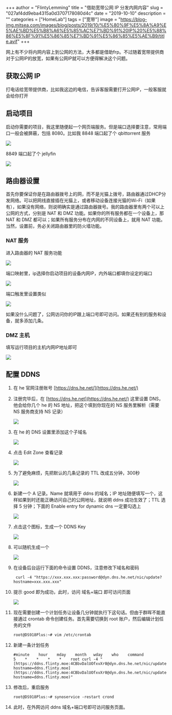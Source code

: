 +++
author = "FlintyLemming"
title = "借助宽带公网 IP 分发内网内容"
slug = "027af4dd9eba4315a0d3707178080d4c"
date = "2019-10-10"
description = ""
categories = ["HomeLab"]
tags = ["宽带"]
image = "https://blog-img.mitsea.com/images/blog/posts/2019/10/%E5%80%9F%E5%8A%A9%E5%AE%BD%E5%B8%A6%E5%85%AC%E7%BD%91%20IP%20%E5%88%86%E5%8F%91%E5%86%85%E7%BD%91%E5%86%85%E5%AE%B9/title.avif"
+++

网上有不少将内网内容上到公网的方法，大多都是借助frp。不过随着宽带提供商对于公网IP的放宽，如果有公网IP就可以方便得解决这个问题。

## 获取公网 IP

打电话给宽带提供商，比如我这边的电信，告诉客服需要打开公网IP，一般客服就会给你打开

## 启动项目

启动你需要的项目，我这里随便起一个网页端服务。但是端口选择要注意，常用端口一般会被屏蔽，包括 8080。比如我 8848 端口起了个 qbittorrent 服务

![](https://blog-img.mitsea.com/images/blog/posts/2019/10/%E5%80%9F%E5%8A%A9%E5%AE%BD%E5%B8%A6%E5%85%AC%E7%BD%91%20IP%20%E5%88%86%E5%8F%91%E5%86%85%E7%BD%91%E5%86%85%E5%AE%B9/1.avif)

8849 端口起了个 jellyfin

![](https://blog-img.mitsea.com/images/blog/posts/2019/10/%E5%80%9F%E5%8A%A9%E5%AE%BD%E5%B8%A6%E5%85%AC%E7%BD%91%20IP%20%E5%88%86%E5%8F%91%E5%86%85%E7%BD%91%E5%86%85%E5%AE%B9/2.avif)

## 路由器设置

首先你要保证你是在路由器拨号上的网，而不是光猫上拨号，路由器通过DHCP分发网络。可以把网线直接插在光猫上，或者移动设备连接光猫的Wi-Fi（如果有），如果没有网络，则说明确实是通过路由器拨号。我的路由器里有两个可以上公网的方式，分别是 NAT 和 DMZ 功能。如果你的所有服务都在一个设备上，那 NAT 和 DMZ 都可以；如果所有服务分布在内网的不同设备上，就用 NAT 功能。当然，设置前，务必关闭路由器里的防火墙功能。

### NAT 服务

进入路由器的 NAT 服务功能

![](https://blog-img.mitsea.com/images/blog/posts/2019/10/%E5%80%9F%E5%8A%A9%E5%AE%BD%E5%B8%A6%E5%85%AC%E7%BD%91%20IP%20%E5%88%86%E5%8F%91%E5%86%85%E7%BD%91%E5%86%85%E5%AE%B9/3.avif)

端口映射里，ip选择你启动项目的设备内网IP，内外端口都填你设定的端口

![](https://blog-img.mitsea.com/images/blog/posts/2019/10/%E5%80%9F%E5%8A%A9%E5%AE%BD%E5%B8%A6%E5%85%AC%E7%BD%91%20IP%20%E5%88%86%E5%8F%91%E5%86%85%E7%BD%91%E5%86%85%E5%AE%B9/4.avif)

端口触发里设置类似

![](https://blog-img.mitsea.com/images/blog/posts/2019/10/%E5%80%9F%E5%8A%A9%E5%AE%BD%E5%B8%A6%E5%85%AC%E7%BD%91%20IP%20%E5%88%86%E5%8F%91%E5%86%85%E7%BD%91%E5%86%85%E5%AE%B9/5.avif)

如果没什么问题了，公网访问你的IP跟上端口号即可访问。如果还有别的服务和设备，就多添加几条。

### DMZ 主机

填写运行项目的主机内网IP地址即可

![](https://blog-img.mitsea.com/images/blog/posts/2019/10/%E5%80%9F%E5%8A%A9%E5%AE%BD%E5%B8%A6%E5%85%AC%E7%BD%91%20IP%20%E5%88%86%E5%8F%91%E5%86%85%E7%BD%91%E5%86%85%E5%AE%B9/6.avif)

## 配置 DDNS

1. 在 he 官网注册账号 [https://dns.he.net/](https://dns.he.net/)
2. 注册完毕后，在 [https://dns.he.net](https://dns.he.net/) 这里设置 DNS，他会给你几个 he 的 NS 地址，把这个填到你现在的 NS 服务里解析（需要 NS 服务商支持 NS 记录）

    ![](https://blog-img.mitsea.com/images/blog/posts/2019/10/%E5%80%9F%E5%8A%A9%E5%AE%BD%E5%B8%A6%E5%85%AC%E7%BD%91%20IP%20%E5%88%86%E5%8F%91%E5%86%85%E7%BD%91%E5%86%85%E5%AE%B9/7.avif)

3. 在 he 的 DNS 设置里添加这个子域名

    ![](https://blog-img.mitsea.com/images/blog/posts/2019/10/%E5%80%9F%E5%8A%A9%E5%AE%BD%E5%B8%A6%E5%85%AC%E7%BD%91%20IP%20%E5%88%86%E5%8F%91%E5%86%85%E7%BD%91%E5%86%85%E5%AE%B9/8.avif)

4. 点击 Edit Zone 查看记录

    ![](https://blog-img.mitsea.com/images/blog/posts/2019/10/%E5%80%9F%E5%8A%A9%E5%AE%BD%E5%B8%A6%E5%85%AC%E7%BD%91%20IP%20%E5%88%86%E5%8F%91%E5%86%85%E7%BD%91%E5%86%85%E5%AE%B9/9.avif)

5. 为了避免麻烦，先把默认的几条记录的 TTL 改成五分钟，300秒

    ![](https://blog-img.mitsea.com/images/blog/posts/2019/10/%E5%80%9F%E5%8A%A9%E5%AE%BD%E5%B8%A6%E5%85%AC%E7%BD%91%20IP%20%E5%88%86%E5%8F%91%E5%86%85%E7%BD%91%E5%86%85%E5%AE%B9/10.avif)

6. 新建一个 A 记录。Name 就填用于 ddns 的域名；IP 地址随便填写一个，这样如果到时还能正确访问自己的公网地址，就说明 ddns 成功生效了；TTL 选择 5 分钟；下面的 Enable entry for dynamic dns 一定要勾选上

    ![](https://blog-img.mitsea.com/images/blog/posts/2019/10/%E5%80%9F%E5%8A%A9%E5%AE%BD%E5%B8%A6%E5%85%AC%E7%BD%91%20IP%20%E5%88%86%E5%8F%91%E5%86%85%E7%BD%91%E5%86%85%E5%AE%B9/11.avif)

7. 点击这个图标，生成一个 DDNS Key

    ![](https://blog-img.mitsea.com/images/blog/posts/2019/10/%E5%80%9F%E5%8A%A9%E5%AE%BD%E5%B8%A6%E5%85%AC%E7%BD%91%20IP%20%E5%88%86%E5%8F%91%E5%86%85%E7%BD%91%E5%86%85%E5%AE%B9/12.avif)

8. 可以随机生成一个

    ![](https://blog-img.mitsea.com/images/blog/posts/2019/10/%E5%80%9F%E5%8A%A9%E5%AE%BD%E5%B8%A6%E5%85%AC%E7%BD%91%20IP%20%E5%88%86%E5%8F%91%E5%86%85%E7%BD%91%E5%86%85%E5%AE%B9/13.avif)

9. 在设备后台运行下面的命令设置 DDNS，注意修改下域名和密码

        curl -4 "https://xxx.xxx.xxx:password@dyn.dns.he.net/nic/update?hostname=xxx.xxx.xxx"

10. 提示 good 即为成功，此时，访问 域名+端口 即可访问页面

    ![](https://blog-img.mitsea.com/images/blog/posts/2019/10/%E5%80%9F%E5%8A%A9%E5%AE%BD%E5%B8%A6%E5%85%AC%E7%BD%91%20IP%20%E5%88%86%E5%8F%91%E5%86%85%E7%BD%91%E5%86%85%E5%AE%B9/14.avif)

11. 现在需要创建一个计划任务让设备几分钟就执行下这句话。但由于群晖不能直接通过 crontab 命令创建任务。首先需要切换到 root 账户，然后编辑计划任务的文件

        root@DS918Plus:~# vim /etc/crontab

12. 新建一条计划任务

        #minute    hour    mday    month   wday    who    command
        5    *    *    *    *    root curl -4 "[https://ddns.flinty.moe:4CBbvDalUOfxvXr0@dyn.dns.he.net/nic/update?hostname=ddns.flinty.moe](https://ddns.flinty.moe:4CBbvDalUOfxvXr0@dyn.dns.he.net/nic/update?hostname=ddns.flinty.moe)"

13. 修改后，重启服务

        root@DS918Plus:~# synoservice -restart crond

14. 此时，在外网访问 ddns 域名+端口号即可访问服务页面。